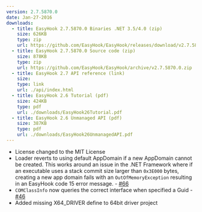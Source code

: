 ```yaml
---
version: 2.7.5870.0
date: Jan-27-2016
downloads:
  - title: EasyHook 2.7.5870.0 Binaries .NET 3.5/4.0 (zip)
    size: 626KB
    type: zip
    url: https://github.com/EasyHook/EasyHook/releases/download/v2.7.5870.0/EasyHook-2.7.5870.0-Binaries.zip
  - title: EasyHook 2.7.5870.0 Source code (zip)
    size: 878KB
    type: zip
    url: https://github.com/EasyHook/EasyHook/archive/v2.7.5870.0.zip
  - title: EasyHook 2.7 API reference (link)
    size: 
    type: link
    url: ./api/index.html
  - title: EasyHook 2.6 Tutorial (pdf)
    size: 424KB
    type: pdf
    url: ./downloads/EasyHook26Tutorial.pdf
  - title: EasyHook 2.6 Unmanaged API (pdf)
    size: 387KB
    type: pdf
    url: ./downloads/EasyHook26UnmanagedAPI.pdf
---
```

 * License changed to the MIT License
 * Loader reverts to using default AppDomain if a new AppDomain cannot be created. This works around an issue in the .NET Framework where if an executable uses a stack commit size larger than <code>0x3E000</code> bytes, creating a new app domain fails with an <code>OutOfMemoryException</code> resulting in an EasyHook code 15 error message. - [#66](https://github.com/EasyHook/EasyHook/issues/66)
 * <code>COMClassInfo</code> now queries the correct interface when specified a Guid - [#46](https://github.com/EasyHook/EasyHook/issues/46)
 * Added missing X64_DRIVER define to 64bit driver project
